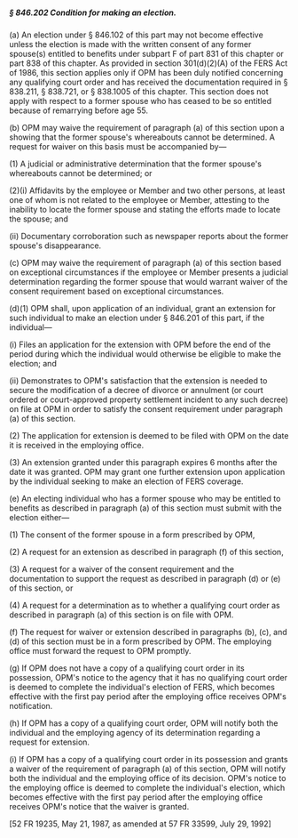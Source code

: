 ##### § 846.202 Condition for making an election. #####

(a) An election under § 846.102 of this part may not become effective unless the election is made with the written consent of any former spouse(s) entitled to benefits under subpart F of part 831 of this chapter or part 838 of this chapter. As provided in section 301(d)(2)(A) of the FERS Act of 1986, this section applies only if OPM has been duly notified concerning any qualifying court order and has received the documentation required in § 838.211, § 838.721, or § 838.1005 of this chapter. This section does not apply with respect to a former spouse who has ceased to be so entitled because of remarrying before age 55.

(b) OPM may waive the requirement of paragraph (a) of this section upon a showing that the former spouse's whereabouts cannot be determined. A request for waiver on this basis must be accompanied by—

(1) A judicial or administrative determination that the former spouse's whereabouts cannot be determined; or

(2)(i) Affidavits by the employee or Member and two other persons, at least one of whom is not related to the employee or Member, attesting to the inability to locate the former spouse and stating the efforts made to locate the spouse; and

(ii) Documentary corroboration such as newspaper reports about the former spouse's disappearance.

(c) OPM may waive the requirement of paragraph (a) of this section based on exceptional circumstances if the employee or Member presents a judicial determination regarding the former spouse that would warrant waiver of the consent requirement based on exceptional circumstances.

(d)(1) OPM shall, upon application of an individual, grant an extension for such individual to make an election under § 846.201 of this part, if the individual—

(i) Files an application for the extension with OPM before the end of the period during which the individual would otherwise be eligible to make the election; and

(ii) Demonstrates to OPM's satisfaction that the extension is needed to secure the modification of a decree of divorce or annulment (or court ordered or court-approved property settlement incident to any such decree) on file at OPM in order to satisfy the consent requirement under paragraph (a) of this section.

(2) The application for extension is deemed to be filed with OPM on the date it is received in the employing office.

(3) An extension granted under this paragraph expires 6 months after the date it was granted. OPM may grant one further extension upon application by the individual seeking to make an election of FERS coverage.

(e) An electing individual who has a former spouse who may be entitled to benefits as described in paragraph (a) of this section must submit with the election either—

(1) The consent of the former spouse in a form prescribed by OPM,

(2) A request for an extension as described in paragraph (f) of this section,

(3) A request for a waiver of the consent requirement and the documentation to support the request as described in paragraph (d) or (e) of this section, or

(4) A request for a determination as to whether a qualifying court order as described in paragraph (a) of this section is on file with OPM.

(f) The request for waiver or extension described in paragraphs (b), (c), and (d) of this section must be in a form prescribed by OPM. The employing office must forward the request to OPM promptly.

(g) If OPM does not have a copy of a qualifying court order in its possession, OPM's notice to the agency that it has no qualifying court order is deemed to complete the individual's election of FERS, which becomes effective with the first pay period after the employing office receives OPM's notification.

(h) If OPM has a copy of a qualifying court order, OPM will notify both the individual and the employing agency of its determination regarding a request for extension.

(i) If OPM has a copy of a qualifying court order in its possession and grants a waiver of the requirement of paragraph (a) of this section, OPM will notify both the individual and the employing office of its decision. OPM's notice to the employing office is deemed to complete the individual's election, which becomes effective with the first pay period after the employing office receives OPM's notice that the waiver is granted.

[52 FR 19235, May 21, 1987, as amended at 57 FR 33599, July 29, 1992]